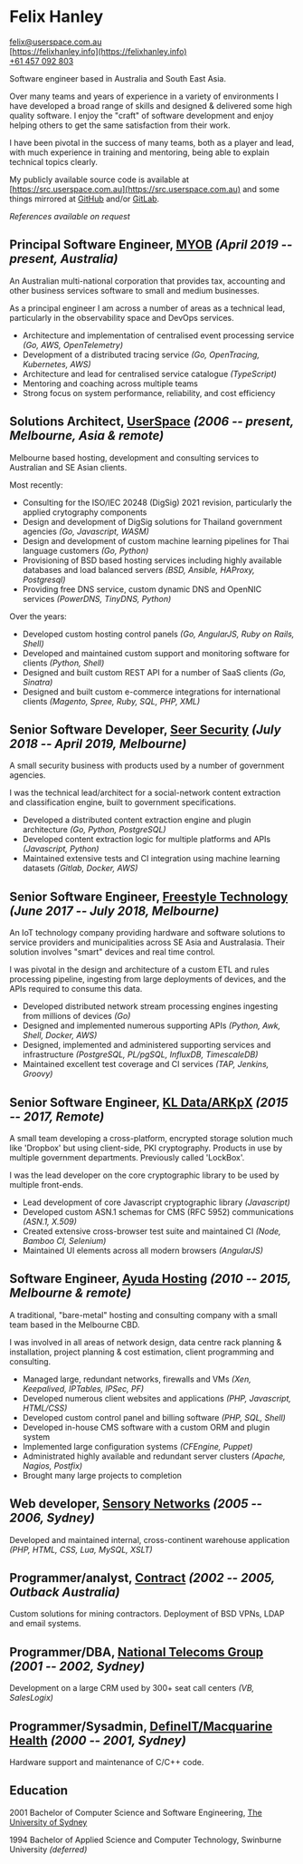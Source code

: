 # Felix Hanley

<felix@userspace.com.au>  
[https://felixhanley.info](https://felixhanley.info)  
[+61 457 092 803](tel:+61457092803)  

Software engineer based in Australia and South East Asia.

Over many teams and years of experience in a variety of environments I have
developed a broad range of skills and designed & delivered some high quality
software. I enjoy the "craft" of software development and enjoy helping others
to get the same satisfaction from their work.

I have been pivotal in the success of many teams, both as a player and lead,
with much experience in training and mentoring, being able to explain technical
topics clearly.

My publicly available source code is available at
[https://src.userspace.com.au](https://src.userspace.com.au) and some things
mirrored at [GitHub](https://github.com/felix) and/or
[GitLab](https://gitlab.com/felix).

_References available on request_


## Principal Software Engineer, [MYOB](https://myob.com) _(April 2019 -- present, Australia)_

An Australian multi-national corporation that provides tax, accounting and other
business services software to small and medium businesses.

As a principal engineer I am across a number of areas as a technical lead,
particularly in the observability space and DevOps services.

- Architecture and implementation of centralised event processing service _(Go, AWS, OpenTelemetry)_
- Development of a distributed tracing service _(Go, OpenTracing, Kubernetes, AWS)_
- Architecture and lead for centralised service catalogue _(TypeScript)_
- Mentoring and coaching across multiple teams
- Strong focus on system performance, reliability, and cost efficiency


## Solutions Architect, [UserSpace](https://userspace.com.au) _(2006 -- present, Melbourne, Asia & remote)_

Melbourne based hosting, development and consulting services to Australian and
SE Asian clients.

Most recently:

- Consulting for the ISO/IEC 20248 (DigSig) 2021 revision, particularly the applied crytography components
- Design and development of DigSig solutions for Thailand government agencies _(Go, Javascript, WASM)_
- Design and development of custom machine learning pipelines for Thai language customers _(Go, Python)_
- Provisioning of BSD based hosting services including highly available databases and load balanced servers _(BSD, Ansible, HAProxy, Postgresql)_
- Providing free DNS service, custom dynamic DNS and OpenNIC services _(PowerDNS, TinyDNS, Python)_

Over the years:

- Developed custom hosting control panels _(Go, AngularJS, Ruby on Rails, Shell)_
- Developed and maintained custom support and monitoring software for clients _(Python, Shell)_
- Designed and built custom REST API for a number of SaaS clients _(Go, Sinatra)_
- Designed and built custom e-commerce integrations for international clients _(Magento, Spree, Ruby, SQL, PHP, XML)_


## Senior Software Developer, [Seer Security](https://seersec.com.au) _(July 2018 -- April 2019, Melbourne)_

A small security business with products used by a number of government
agencies.

I was the technical lead/architect for a social-network content extraction and
classification engine, built to government specifications.

- Developed a distributed content extraction engine and plugin architecture _(Go, Python, PostgreSQL)_
- Developed content extraction logic for multiple platforms and APIs _(Javascript, Python)_
- Maintained extensive tests and CI integration using machine learning datasets _(Gitlab, Docker, AWS)_


## Senior Software Engineer, [Freestyle Technology](https://freestyleiot.com) _(June 2017 -- July 2018, Melbourne)_

An IoT technology company providing hardware and software solutions to service
providers and municipalities across SE Asia and Australasia. Their solution
involves "smart" devices and real time control.

I was pivotal in the design and architecture of a custom ETL and rules
processing pipeline, ingesting from large deployments of devices, and the APIs
required to consume this data.

- Developed distributed network stream processing engines ingesting from millions of devices _(Go)_
- Designed and implemented numerous supporting APIs _(Python, Awk, Shell, Docker, AWS)_
- Designed, implemented and administered supporting services  and infrastructure _(PostgreSQL, PL/pgSQL, InfluxDB, TimescaleDB)_
- Maintained excellent test coverage and CI services _(TAP, Jenkins, Groovy)_


## Senior Software Engineer, [KL Data/ARKpX](https://web.archive.org/web/20161203050431/http://arkpx.com) _(2015 -- 2017, Remote)_

A small team developing a cross-platform, encrypted storage solution much like
'Dropbox' but using client-side, PKI cryptography. Products in use by multiple
government departments. Previously called 'LockBox'.

I was the lead developer on the core cryptographic library to be used by
multiple front-ends.

- Lead development of core Javascript cryptographic library _(Javascript)_
- Developed custom ASN.1 schemas for CMS (RFC 5952) communications _(ASN.1, X.509)_
- Created extensive cross-browser test suite and maintained CI _(Node, Bamboo CI, Selenium)_
- Maintained UI elements across all modern browsers _(AngularJS)_


## Software Engineer, [Ayuda Hosting](http://ayudahosting.com.au) _(2010 -- 2015, Melbourne & remote)_

A traditional, "bare-metal" hosting and consulting company with a small team
based in the Melbourne CBD.

I was involved in all areas of network design, data centre rack planning &
installation, project planning & cost estimation, client programming and
consulting.

- Managed large, redundant networks, firewalls and VMs _(Xen, Keepalived, IPTables, IPSec, PF)_
- Developed numerous client websites and applications _(PHP, Javascript, HTML/CSS)_
- Developed custom control panel and billing software _(PHP, SQL, Shell)_
- Developed in-house CMS software with a custom ORM and plugin system
- Implemented large configuration systems _(CFEngine, Puppet)_
- Administrated highly available and redundant server clusters _(Apache, Nagios, Postfix)_
- Brought many large projects to completion


## Web developer, [Sensory Networks](https://web.archive.org/web/20070105091228/http://www.sensorynetworks.com) _(2005 -- 2006, Sydney)_

Developed and maintained internal, cross-continent warehouse application _(PHP, HTML, CSS, Lua, MySQL, XSLT)_


## Programmer/analyst, [Contract](http://felixhanley.info) _(2002 -- 2005, Outback Australia)_

Custom solutions for mining contractors. Deployment of BSD VPNs, LDAP and email
systems.


## Programmer/DBA, [National Telecoms Group](https://web.archive.org/web/20080718172405/http://www.ntgroup.com.au/) _(2001 -- 2002, Sydney)_

Development on a large CRM used by 300+ seat call centers _(VB, SalesLogix)_


## Programmer/Sysadmin, [DefineIT/Macquarine Health](http://machealth.com.au) _(2000 -- 2001, Sydney)_

Hardware support and maintenance of C/C++ code.


## Education

2001 Bachelor of Computer Science and Software Engineering, [The University of Sydney](https://sydney.edu.au/)

1994 Bachelor of Applied Science and Computer Technology, Swinburne University _(deferred)_
